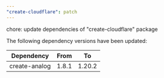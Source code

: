 ```yaml
---
"create-cloudflare": patch
---
```


chore: update dependencies of "create-cloudflare" package

The following dependency versions have been updated:

| Dependency    | From  | To     |
| ------------- | ----- | ------ |
| create-analog | 1.8.1 | 1.20.2 |
